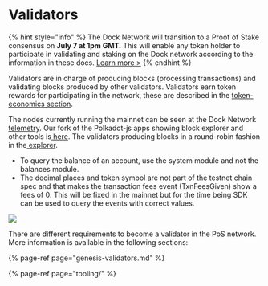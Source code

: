 # Validators

{% hint style="info" %}
The Dock Network will transition to a Proof of Stake consensus on **July 7 at 1pm GMT.** This will enable any token holder to participate in validating and staking on the Dock network according to the information in these docs.  [Learn more &gt;](https://blog.dock.io/docks-proof-of-stake-mainnet-will-launch-on-july-7th-2021/)
{% endhint %}

Validators are in charge of producing blocks \(processing transactions\) and validating blocks produced by other validators. Validators earn token rewards for participating in the network, these are described in the [token-economics section](../learn/token-economics/).

The nodes currently running the mainnet can be seen at the Dock Network [telemetry](https://telemetry.polkadot.io/#list/Dock%20Mainnet). Our fork of the Polkadot-js apps showing block explorer and other tools is[ here](https://fe.dock.io/). The validators producing blocks in a round-robin fashion in the[ explorer](https://fe.dock.io/#/explorer).

* To query the balance of an account, use the system module and not the balances module.
* The decimal places and token symbol are not part of the testnet chain spec and that makes the transaction fees event \(TxnFeesGiven\) show a fees of 0. This will be fixed in the mainnet but for the time being SDK can be used to query the events with correct values.

![](https://lh5.googleusercontent.com/YIWtkIq09uYTcCXJ-wUKLakXWV1EeOmjAfJvpNBVxGzy0QNGT47wpS9HYMgnE7Va__iavD1NRPNhbibtKWMjyW2AEqqXiqhxVB36dpbPLP6b8XHQF5EuUJX3dXCXGOL0Ge5E35Qy)

There are different requirements to become a validator in the PoS network. More information is available in the following sections:

{% page-ref page="genesis-validators.md" %}

{% page-ref page="tooling/" %}







